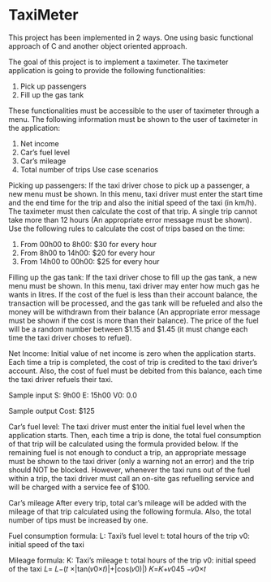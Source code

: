 # TaxiMeter 

This project has been implemented in 2 ways. One using basic functional approach of C and another object oriented approach.


The goal of this project is to implement a taximeter. The taximeter application is going to provide the following functionalities:
1. Pick up passengers
2. Fill up the gas tank

These functionalities must be accessible to the user of taximeter through a menu. The following information must be shown to the user of taximeter in the application:
1. Net income
2. Car’s fuel level
3. Car’s mileage
4. Total number of trips
Use case scenarios

Picking up passengers:
If the taxi driver chose to pick up a passenger, a new menu must be shown. In this menu, taxi driver must enter the start time and the end time for the trip and also the initial speed of the taxi (in km/h). The taximeter must then calculate the cost of that trip. A single trip cannot take more than 12 hours (An appropriate error message must be shown). 
Use the following rules to calculate the cost of trips based on the time:
1. From 00h00 to 8h00: $30 for every hour 
2. From 8h00 to 14h00: $20 for every hour 
3. From 14h00 to 00h00: $25 for every hour

Filling up the gas tank:
If the taxi driver chose to fill up the gas tank, a new menu must be shown. In this menu, taxi driver may enter how much gas he wants in litres. If the cost of the fuel is less than their account balance, the transaction will be processed, and the gas tank will be refueled and also the money will be withdrawn from their balance (An appropriate error message must be shown if the cost is more than their balance). The price of the fuel will be a random number between $1.15 and $1.45 (it must change each time the taxi driver choses to refuel).

Net Income:
Initial value of net income is zero when the application starts. Each time a trip is completed, the cost of trip is credited to the taxi driver’s account. Also, the cost of fuel must be debited from this balance, each time the taxi driver refuels their taxi.
 
 
Sample input
S:  9h00
E:  15h00
V0: 0.0
 
Sample output
Cost: $125

Car’s fuel level:
The taxi driver must enter the initial fuel level when the application starts. Then, each time a trip is done, the total fuel consumption of that trip will be calculated using the formula provided below. If the remaining fuel is not enough to conduct a trip, an appropriate message must be shown to the taxi driver (only a warning not an error) and the trip should NOT be blocked. However, whenever the taxi runs out of the fuel within a trip, the taxi driver must call an on-site gas refuelling service and will be charged with a service fee of $100.

Car’s mileage
After every trip, total car’s mileage will be added with the mileage of that trip calculated using the following formula. Also, the total number of tips must be increased by one.

Fuel consumption formula:
L: Taxi’s fuel level
t: total hours of the trip v0: initial speed of the taxi

Mileage formula:
K: Taxi’s mileage
t: total hours of the trip v0: initial speed of the taxi
𝐿= 𝐿−(𝑡 ×|tan(𝑣0×𝑡)|+|cos(𝑣0)|)
𝐾=𝐾+𝑣045 −𝑣0×𝑡

